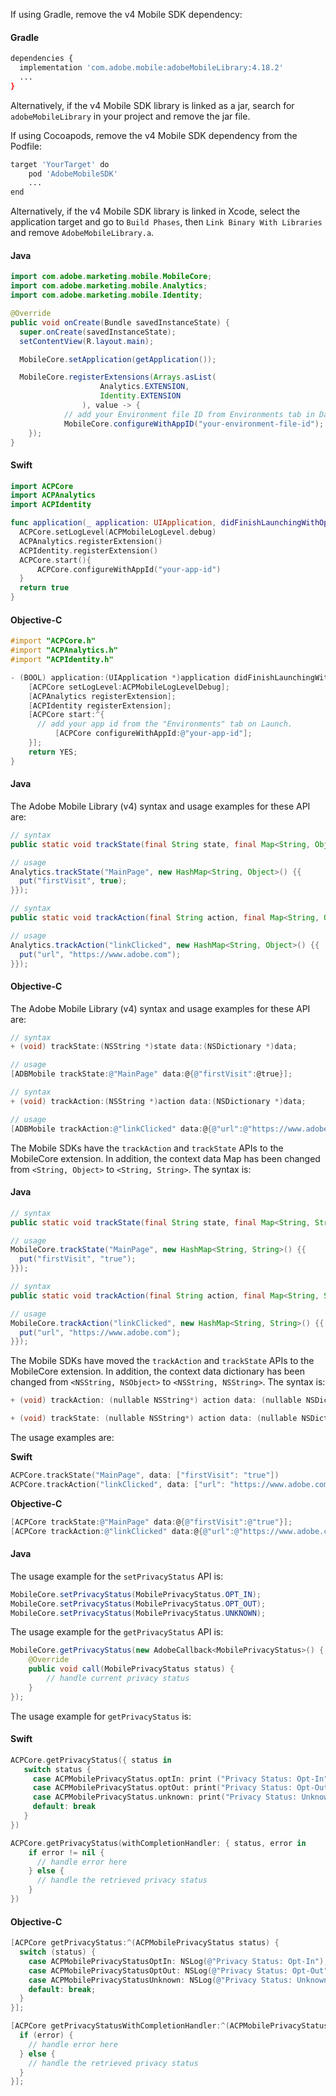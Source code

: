 <Variant platform="android" task="config" repeat="4"/>

If using Gradle, remove the v4 Mobile SDK dependency:

#### Gradle

```bash
dependencies {
  implementation 'com.adobe.mobile:adobeMobileLibrary:4.18.2'
  ...
}
```

Alternatively, if the v4 Mobile SDK library is linked as a jar, search for `adobeMobileLibrary` in your project and remove the jar file.

<Variant platform="ios" task="config" repeat="3"/>

If using Cocoapods, remove the v4 Mobile SDK dependency from the Podfile:

```bash
target 'YourTarget' do
    pod 'AdobeMobileSDK'
    ...
end
```

Alternatively, if the v4 Mobile SDK library is linked in Xcode, select the application target and go to `Build Phases`, then `Link Binary With Libraries` and remove `AdobeMobileLibrary.a`.

<Variant platform="android" task="aep-install" repeat="2"/>

#### Java

```java
import com.adobe.marketing.mobile.MobileCore;
import com.adobe.marketing.mobile.Analytics;
import com.adobe.marketing.mobile.Identity;

@Override
public void onCreate(Bundle savedInstanceState) {
  super.onCreate(savedInstanceState);
  setContentView(R.layout.main);

  MobileCore.setApplication(getApplication());

  MobileCore.registerExtensions(Arrays.asList(
					Analytics.EXTENSION,
					Identity.EXTENSION
				), value -> {
			// add your Environment file ID from Environments tab in Data Collection tags.
			MobileCore.configureWithAppID("your-environment-file-id");
	});
}
```

<Variant platform="ios" task="aep-install" repeat="4"/>

#### Swift

```swift
import ACPCore
import ACPAnalytics
import ACPIdentity

func application(_ application: UIApplication, didFinishLaunchingWithOptions launchOptions: [UIApplicationLaunchOptionsKey: Any]?) -> Bool {
  ACPCore.setLogLevel(ACPMobileLogLevel.debug)
  ACPAnalytics.registerExtension()
  ACPIdentity.registerExtension()
  ACPCore.start(){
      ACPCore.configureWithAppId("your-app-id")
  }
  return true
}
```

#### Objective-C

```objectivec
#import "ACPCore.h"
#import "ACPAnalytics.h"
#import "ACPIdentity.h"

- (BOOL) application:(UIApplication *)application didFinishLaunchingWithOptions:(NSDictionary *)launchOptions {
    [ACPCore setLogLevel:ACPMobileLogLevelDebug];
    [ACPAnalytics registerExtension];
    [ACPIdentity registerExtension];
    [ACPCore start:^{
      // add your app id from the "Environments" tab on Launch.
          [ACPCore configureWithAppId:@"your-app-id"];
    }];
    return YES;
}
```

<Variant platform="android" task="api-changes-v4" repeat="4"/>

#### Java

The Adobe Mobile Library (v4) syntax and usage examples for these API are:

```java
// syntax
public static void trackState(final String state, final Map<String, Object> contextData)

// usage
Analytics.trackState("MainPage", new HashMap<String, Object>() {{
  put("firstVisit", true);
}});
```

```java
// syntax
public static void trackAction(final String action, final Map<String, Object> contextData)

// usage
Analytics.trackAction("linkClicked", new HashMap<String, Object>() {{
  put("url", "https://www.adobe.com");
}});
```

<Variant platform="ios" task="api-changes-v4" repeat="4"/>

#### Objective-C

The Adobe Mobile Library (v4) syntax and usage examples for these API are:

```objectivec
// syntax
+ (void) trackState:(NSString *)state data:(NSDictionary *)data;

// usage
[ADBMobile trackState:@"MainPage" data:@{@"firstVisit":@true}];
```

```objectivec
// syntax
+ (void) trackAction:(NSString *)action data:(NSDictionary *)data;

// usage
[ADBMobile trackAction:@"linkClicked" data:@{@"url":@"https://www.adobe.com"}];
```

<Variant platform="android" task="api-changes-aep" repeat="4"/>

The Mobile SDKs have the `trackAction` and `trackState` APIs to the MobileCore extension. In addition, the context data Map has been changed from `<String, Object>` to `<String, String>`. The syntax is:

#### Java

```java
// syntax
public static void trackState(final String state, final Map<String, String> contextData)

// usage
MobileCore.trackState("MainPage", new HashMap<String, String>() {{
  put("firstVisit", "true");
}});
```

```java
// syntax
public static void trackAction(final String action, final Map<String, String> contextData)

// usage
MobileCore.trackAction("linkClicked", new HashMap<String, String>() {{
  put("url", "https://www.adobe.com");
}});
```

<Variant platform="ios" task="api-changes-aep" repeat="8"/>

The Mobile SDKs have moved the `trackAction` and `trackState` APIs to the MobileCore extension. In addition, the context data dictionary has been changed from `<NSString, NSObject>` to `<NSString, NSString>`. The syntax is:

```objectivec
+ (void) trackAction: (nullable NSString*) action data: (nullable NSDictionary<NSString*, NSString*>*) data;
```

```objectivec
+ (void) trackState: (nullable NSString*) action data: (nullable NSDictionary<NSString*, NSString*>*) data;
```

The usage examples are:

**Swift**

```swift
ACPCore.trackState("MainPage", data: ["firstVisit": "true"])
ACPCore.trackAction("linkClicked", data: ["url": "https://www.adobe.com"])
```

**Objective-C**

```objectivec
[ACPCore trackState:@"MainPage" data:@{@"firstVisit":@"true"}];
[ACPCore trackAction:@"linkClicked" data:@{@"url":@"https://www.adobe.com"}];
```

<Variant platform="android" task="privacy-changes-aep" repeat="5"/>

#### Java

The usage example for the `setPrivacyStatus` API is:

```java
MobileCore.setPrivacyStatus(MobilePrivacyStatus.OPT_IN);
MobileCore.setPrivacyStatus(MobilePrivacyStatus.OPT_OUT);
MobileCore.setPrivacyStatus(MobilePrivacyStatus.UNKNOWN);
```

The usage example for the `getPrivacyStatus` API is:

```java
MobileCore.getPrivacyStatus(new AdobeCallback<MobilePrivacyStatus>() {
    @Override
    public void call(MobilePrivacyStatus status) {
        // handle current privacy status
    }
});
```

<Variant platform="ios" task="privacy-changes-aep" repeat="5"/>

The usage example for `getPrivacyStatus` is:

#### Swift

```swift
ACPCore.getPrivacyStatus({ status in
   switch status {
     case ACPMobilePrivacyStatus.optIn: print ("Privacy Status: Opt-In")
     case ACPMobilePrivacyStatus.optOut: print("Privacy Status: Opt-Out")
     case ACPMobilePrivacyStatus.unknown: print("Privacy Status: Unknown")
     default: break
   }
})

ACPCore.getPrivacyStatus(withCompletionHandler: { status, error in
    if error != nil {
      // handle error here
    } else {
      // handle the retrieved privacy status
    }
})
```

#### Objective-C

```objectivec
[ACPCore getPrivacyStatus:^(ACPMobilePrivacyStatus status) {
  switch (status) {
    case ACPMobilePrivacyStatusOptIn: NSLog(@"Privacy Status: Opt-In");
    case ACPMobilePrivacyStatusOptOut: NSLog(@"Privacy Status: Opt-Out");
    case ACPMobilePrivacyStatusUnknown: NSLog(@"Privacy Status: Unknown");
    default: break;
  }
}];

[ACPCore getPrivacyStatusWithCompletionHandler:^(ACPMobilePrivacyStatus status, NSError * _Nullable error) {
  if (error) {
    // handle error here
  } else {
    // handle the retrieved privacy status
  }
}];
```
